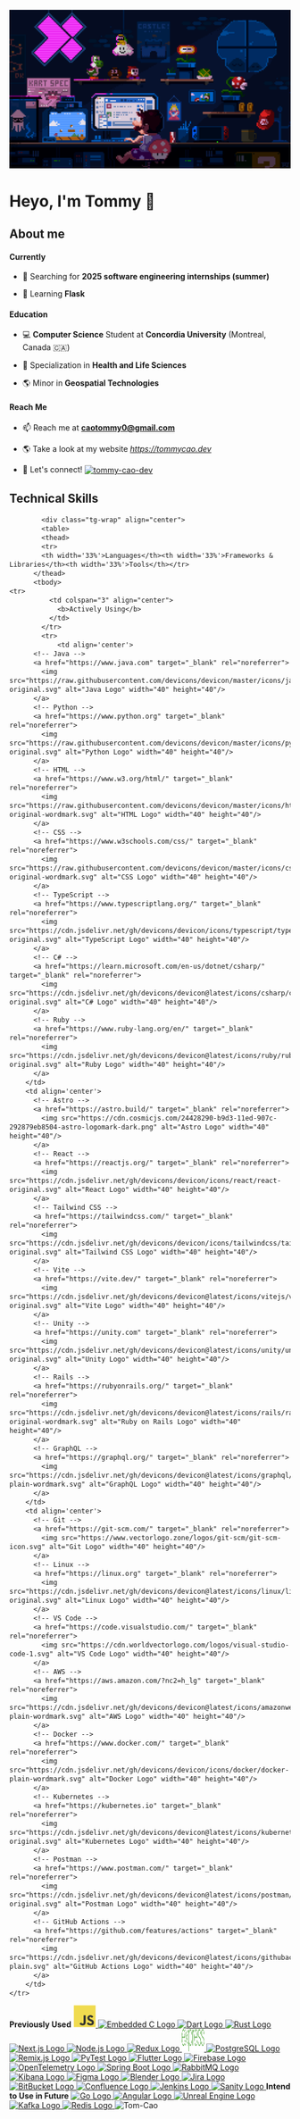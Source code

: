 <!-- **Tom-Cao/Tom-Cao** is a ✨ _special_ ✨ repository because its `README.md` (this file) appears on your GitHub profile. -->

![](mario_coding.gif)
<!-- GIF found here: https://github.com/Anmol-Baranwal/Cool-GIFs-For-GitHub -->

# Heyo, I'm Tommy 👋

## About me

#### Currently

- 🤔 Searching for **2025 software engineering internships (summer)**

- 📖 Learning **Flask**

#### Education

- 💻 **Computer Science** Student at **Concordia University** (Montreal, Canada 🇨🇦)

- 🧬 Specialization in **Health and Life Sciences**

- 🌎 Minor in **Geospatial Technologies**


#### Reach Me

- 📫 Reach me at **caotommy0@gmail.com**

- 🌎 Take a look at my website *https://tommycao.dev*

- 🤝 Let's connect! <a href="https://linkedin.com/in/tommy-cao-dev" target="blank"><img align="center"  margin-left="auto" margin-right="auto" src="https://raw.githubusercontent.com/rahuldkjain/github-profile-readme-generator/master/src/images/icons/Social/linked-in-alt.svg" alt="tommy-cao-dev" height="20" width="30" /></a>


## Technical Skills
            <div class="tg-wrap" align="center">
            <table>
            <thead>
            <tr>
            <th width='33%'>Languages</th><th width='33%'>Frameworks & Libraries</th><th width='33%'>Tools</th></tr>
          </thead>
          <tbody>
    <tr>
              <td colspan="3" align="center">
                <b>Actively Using</b>
              </td>
            </tr>
            <tr>
                <td align='center'>
          <!-- Java -->
          <a href="https://www.java.com" target="_blank" rel="noreferrer">
            <img src="https://raw.githubusercontent.com/devicons/devicon/master/icons/java/java-original.svg" alt="Java Logo" width="40" height="40"/>
          </a>
          <!-- Python -->
          <a href="https://www.python.org" target="_blank" rel="noreferrer">
            <img src="https://raw.githubusercontent.com/devicons/devicon/master/icons/python/python-original.svg" alt="Python Logo" width="40" height="40"/>
          </a>
          <!-- HTML -->
          <a href="https://www.w3.org/html/" target="_blank" rel="noreferrer">
            <img src="https://raw.githubusercontent.com/devicons/devicon/master/icons/html5/html5-original-wordmark.svg" alt="HTML Logo" width="40" height="40"/>
          </a>
          <!-- CSS -->
          <a href="https://www.w3schools.com/css/" target="_blank" rel="noreferrer">
            <img src="https://raw.githubusercontent.com/devicons/devicon/master/icons/css3/css3-original-wordmark.svg" alt="CSS Logo" width="40" height="40"/>
          </a>
          <!-- TypeScript -->
          <a href="https://www.typescriptlang.org/" target="_blank" rel="noreferrer">
            <img src="https://cdn.jsdelivr.net/gh/devicons/devicon/icons/typescript/typescript-original.svg" alt="TypeScript Logo" width="40" height="40"/>
          </a>
          <!-- C# -->
          <a href="https://learn.microsoft.com/en-us/dotnet/csharp/" target="_blank" rel="noreferrer">
            <img src="https://cdn.jsdelivr.net/gh/devicons/devicon@latest/icons/csharp/csharp-original.svg" alt="C# Logo" width="40" height="40"/>
          </a>
          <!-- Ruby -->
          <a href="https://www.ruby-lang.org/en/" target="_blank" rel="noreferrer">
            <img src="https://cdn.jsdelivr.net/gh/devicons/devicon@latest/icons/ruby/ruby-original.svg" alt="Ruby Logo" width="40" height="40"/>
          </a>    
        </td>
        <td align='center'>
          <!-- Astro -->
          <a href="https://astro.build/" target="_blank" rel="noreferrer">
            <img src="https://cdn.cosmicjs.com/24428290-b9d3-11ed-907c-292879eb8504-astro-logomark-dark.png" alt="Astro Logo" width="40" height="40"/>
          </a>
          <!-- React -->
          <a href="https://reactjs.org/" target="_blank" rel="noreferrer">
            <img src="https://cdn.jsdelivr.net/gh/devicons/devicon/icons/react/react-original.svg" alt="React Logo" width="40" height="40"/>
          </a>
          <!-- Tailwind CSS -->
          <a href="https://tailwindcss.com/" target="_blank" rel="noreferrer">
            <img src="https://cdn.jsdelivr.net/gh/devicons/devicon/icons/tailwindcss/tailwindcss-original.svg" alt="Tailwind CSS Logo" width="40" height="40"/>
          </a>
          <!-- Vite -->
          <a href="https://vite.dev/" target="_blank" rel="noreferrer">
            <img src="https://cdn.jsdelivr.net/gh/devicons/devicon@latest/icons/vitejs/vitejs-original.svg" alt="Vite Logo" width="40" height="40"/>
          </a>
          <!-- Unity -->
          <a href="https://unity.com" target="_blank" rel="noreferrer">
            <img src="https://cdn.jsdelivr.net/gh/devicons/devicon@latest/icons/unity/unity-original.svg" alt="Unity Logo" width="40" height="40"/>
          </a>
          <!-- Rails -->
          <a href="https://rubyonrails.org/" target="_blank" rel="noreferrer">
            <img src="https://cdn.jsdelivr.net/gh/devicons/devicon@latest/icons/rails/rails-original-wordmark.svg" alt="Ruby on Rails Logo" width="40" height="40"/>
          </a>
          <!-- GraphQL -->
          <a href="https://graphql.org/" target="_blank" rel="noreferrer">
            <img src="https://cdn.jsdelivr.net/gh/devicons/devicon@latest/icons/graphql/graphql-plain-wordmark.svg" alt="GraphQL Logo" width="40" height="40"/>
          </a>
        </td>
        <td align='center'>
          <!-- Git -->
          <a href="https://git-scm.com/" target="_blank" rel="noreferrer">
            <img src="https://www.vectorlogo.zone/logos/git-scm/git-scm-icon.svg" alt="Git Logo" width="40" height="40"/>
          </a>
          <!-- Linux -->
          <a href="https://linux.org" target="_blank" rel="noreferrer">
            <img src="https://cdn.jsdelivr.net/gh/devicons/devicon@latest/icons/linux/linux-original.svg" alt="Linux Logo" width="40" height="40"/>
          </a>
          <!-- VS Code -->
          <a href="https://code.visualstudio.com/" target="_blank" rel="noreferrer">
            <img src="https://cdn.worldvectorlogo.com/logos/visual-studio-code-1.svg" alt="VS Code Logo" width="40" height="40"/>
          </a>
          <!-- AWS -->
          <a href="https://aws.amazon.com/?nc2=h_lg" target="_blank" rel="noreferrer">
            <img src="https://cdn.jsdelivr.net/gh/devicons/devicon@latest/icons/amazonwebservices/amazonwebservices-plain-wordmark.svg" alt="AWS Logo" width="40" height="40"/>
          </a>
          <!-- Docker -->
          <a href="https://www.docker.com/" target="_blank" rel="noreferrer">
            <img src="https://cdn.jsdelivr.net/gh/devicons/devicon/icons/docker/docker-plain-wordmark.svg" alt="Docker Logo" width="40" height="40"/>
          </a>
          <!-- Kubernetes -->
          <a href="https://kubernetes.io" target="_blank" rel="noreferrer">
            <img src="https://cdn.jsdelivr.net/gh/devicons/devicon@latest/icons/kubernetes/kubernetes-original.svg" alt="Kubernetes Logo" width="40" height="40"/>
          </a>
          <!-- Postman -->
          <a href="https://www.postman.com/" target="_blank" rel="noreferrer">
            <img src="https://cdn.jsdelivr.net/gh/devicons/devicon@latest/icons/postman/postman-original.svg" alt="Postman Logo" width="40" height="40"/>
          </a>
          <!-- GitHub Actions -->
          <a href="https://github.com/features/actions" target="_blank" rel="noreferrer">
            <img src="https://cdn.jsdelivr.net/gh/devicons/devicon@latest/icons/githubactions/githubactions-plain.svg" alt="GitHub Actions Logo" width="40" height="40"/>
          </a>
        </td>
    </tr>
<tr>
              <td colspan="3" align="center">
                <b>Previously Used</b>
              </td>
            </tr>
            <tr>
                <td align='center'>
          <!-- JavaScript -->
          <a href="https://developer.mozilla.org/en-US/docs/Web/JavaScript" target="_blank" rel="noreferrer">
            <img src="https://raw.githubusercontent.com/devicons/devicon/master/icons/javascript/javascript-original.svg" alt="JavaScript Logo" width="40" height="40"/>
          </a>
          <!-- Embedded C -->
          <a href="https://en.wikipedia.org/wiki/Embedded_C" target="_blank" rel="noreferrer">
            <img src="https://cdn.jsdelivr.net/gh/devicons/devicon/icons/embeddedc/embeddedc-original-wordmark.svg" alt="Embedded C Logo" width="40" height="40"/>
          </a>
          <!-- Dart -->
          <a href="https://dart.dev" target="_blank" rel="noreferrer">
            <img src="https://cdn.jsdelivr.net/gh/devicons/devicon@latest/icons/dart/dart-original.svg" alt="Dart Logo" width="40" height="40"/>
          </a>
          <!-- Rust -->
          <a href="https://www.rust-lang.org/" target="_blank" rel="noreferrer">
            <img src="https://upload.wikimedia.org/wikipedia/commons/d/d5/Rust_programming_language_black_logo.svg" alt="Rust Logo" width="40" height="40"/>
          </a>
        </td>
        <td align='center'>
          <!-- Next.js -->
          <a href="https://nextjs.org/" target="_blank" rel="noreferrer">
            <img src="https://cdn.jsdelivr.net/gh/devicons/devicon/icons/nextjs/nextjs-original.svg" alt="Next.js Logo" width="40" height="40"/>
          </a>
          <!-- Node.js -->
          <a href="https://nodejs.org/en/about" target="_blank" rel="noreferrer">
            <img src="https://cdn.jsdelivr.net/gh/devicons/devicon@latest/icons/redux/redux-original.svg" alt="Node.js Logo" width="40" height="40"/>
          </a>
          <!-- Redux -->
          <a href="https://redux.js.org" target="_blank" rel="noreferrer">
            <img src="https://cdn.jsdelivr.net/gh/devicons/devicon/icons/nodejs/nodejs-plain-wordmark.svg" alt="Redux Logo" width="40" height="40"/>
          </a>
          <!-- Express -->
          <a href="https://expressjs.com/" target="_blank" rel="noreferrer">
            <img src="https://raw.githubusercontent.com/MFarabi619/MFarabi619/5a4606bb573657a028ae5b2583f58ea151268667/Markdown%20Sections/Section%20Data/express_logo.svg" alt="Express Logo" width="40" height="40"/>
          </a>
          <!-- PostgreSQL -->
          <a href="https://www.postgresql.org/" target="_blank" rel="noreferrer">
            <img src="https://cdn.jsdelivr.net/gh/devicons/devicon@latest/icons/postgresql/postgresql-plain-wordmark.svg" alt="PostgreSQL Logo" width="40" height="40"/>
          </a>
          <!-- Remix.js -->
          <a href="https://remix.run/" target="_blank" rel="noreferrer">
            <img src="https://remix.run/img/og.1.jpg" alt="Remix.js Logo" width="40" height="40"/>
          </a>
          <!-- PyTest -->
          <a href="https://docs.pytest.org/en/7.3.x/" target="_blank" rel="noreferrer">
            <img src="https://upload.wikimedia.org/wikipedia/commons/b/ba/Pytest_logo.svg" alt="PyTest Logo" width="40" height="40"/>
          </a>
          <!-- Flutter -->
          <a href="https://flutter.dev" target="_blank" rel="noreferrer">
            <img src="https://cdn.jsdelivr.net/gh/devicons/devicon@latest/icons/flutter/flutter-original.svg" alt="Flutter Logo" width="40" height="40"/>
          </a>
          <!-- Firebase -->
          <a href="https://firebase.google.com/" target="_blank" rel="noreferrer">
            <img src="https://cdn.jsdelivr.net/gh/devicons/devicon@latest/icons/firebase/firebase-original.svg" alt="Firebase Logo" width="40" height="40"/>
          </a>
          <!-- OpenTelemetry -->
          <a href="https://opentelemetry.io" target="_blank" rel="noreferrer">
            <img src="https://cdn.jsdelivr.net/gh/devicons/devicon@latest/icons/opentelemetry/opentelemetry-original.svg" alt="OpenTelemetry Logo" width="40" height="40"/>
          </a>
          <!-- Spring Boot -->
          <a href="https://spring.io/projects/spring-boot" target="_blank" rel="noreferrer">
            <img src="https://cdn.jsdelivr.net/gh/devicons/devicon@latest/icons/spring/spring-original-wordmark.svg" alt="Spring Boot Logo" width="40" height="40"/>
          </a>
        </td>
        <td align='center'>
          <!-- RabbitMQ -->
          <a href="https://www.rabbitmq.com/" target="_blank" rel="noreferrer">
            <img src="https://cdn.jsdelivr.net/gh/devicons/devicon@latest/icons/rabbitmq/rabbitmq-original.svg" alt="RabbitMQ Logo" width="40" height="40"/>
          </a>
          <!-- Kibana -->
          <a href="https://www.elastic.co/kibana" target="_blank" rel="noreferrer">
            <img src="https://cdn.jsdelivr.net/gh/devicons/devicon@latest/icons/kibana/kibana-original.svg" alt="Kibana Logo" width="40" height="40"/>
          </a>
          <!-- Figma -->
          <a href="https://www.figma.com/" target="_blank" rel="noreferrer">
            <img src="https://www.vectorlogo.zone/logos/figma/figma-icon.svg" alt="Figma Logo" width="40" height="40"/>
          </a>
          <!-- Blender -->
          <a href="https://blender.org" target="_blank" rel="noreferrer">
            <img src="https://cdn.jsdelivr.net/gh/devicons/devicon@latest/icons/blender/blender-original.svg" alt="Blender Logo" width="40" height="40"/>
          </a>
          <!-- Jira -->
          <a href="https://www.atlassian.com/software/jira" target="_blank" rel="noreferrer">
            <img src="https://cdn.worldvectorlogo.com/logos/jira-1.svg" alt="Jira Logo" width="40" height="40"/>
          </a>
          <!-- BitBucket -->
          <a href="https://bitbucket.org/" target="_blank" rel="noreferrer">
            <img src="https://cdn.jsdelivr.net/gh/devicons/devicon/icons/bitbucket/bitbucket-original.svg" alt="BitBucket Logo" width="40" height="40"/>
          </a>
          <!-- Confluence -->
          <a href="https://www.atlassian.com/software/confluence" target="_blank" rel="noreferrer">
            <img src="https://cdn.worldvectorlogo.com/logos/confluence-1.svg" alt="Confluence Logo" width="40" height="40"/>
          </a>
          <!-- Jenkins -->
          <a href="https://www.jenkins.io/" target="_blank" rel="noreferrer">
            <img src="https://cdn.jsdelivr.net/gh/devicons/devicon@latest/icons/jenkins/jenkins-original.svg" alt="Jenkins Logo" width="40" height="40"/>
          </a>
          <!-- Sanity -->
          <a href="https://www.sanity.io/" target="_blank" rel="noreferrer">
            <img src="https://cdn.jsdelivr.net/gh/devicons/devicon/icons/sanity/sanity-original.svg" alt="Sanity Logo" width="40" height="40"/>
          </a>
        </td>
    </tr>
<tr>
              <td colspan="3" align="center">
                <b>Intend to Use in Future</b>
              </td>
            </tr>
            <tr>
                <td align='center'>
          <!-- Go -->
          <a href="https://golang.org/" target="_blank" rel="noreferrer">
            <img src="https://cdn.jsdelivr.net/gh/devicons/devicon@latest/icons/go/go-original-wordmark.svg" alt="Go Logo" width="40" height="40"/>
          </a>
        </td>
        <td align='center'>
          <!-- Angular -->
          <a href="https://angular.dev/" target="_blank" rel="noreferrer">
            <img src="https://logosandtypes.com/wp-content/uploads/2024/01/angular.svg" alt="Angular Logo" width="40" height="40"/>
          </a>
          <!-- Unreal Engine -->
          <a href="https://unrealengine.com/" target="_blank" rel="noreferrer">
            <img src="https://cdn2.unrealengine.com/ue-logotype-2023-vertical-white-1686x2048-bbfded26daa7.png" alt="Unreal Engine Logo" width="40" height="40"/>
          </a>   
        </td>
        <td align='center'>
          <!-- Kafka -->
          <a href="https://kafka.apache.org/" target="_blank" rel="noreferrer">
            <img src="https://openwhisk.apache.org/images/icons/icon-kafka-white-trans.png" alt="Kafka Logo" width="40" height="40"/>
          </a>
          <!-- Redis -->
          <a href="https://redis.io" target="_blank" rel="noreferrer">
            <img src="https://cdn.jsdelivr.net/gh/devicons/devicon@latest/icons/redis/redis-original.svg" alt="Redis Logo" width="40" height="40"/>
          </a>
        </td>
    </tr>
</tbody>
    </table>
    </div>

<img src="https://komarev.com/ghpvc/?username=Tom-Cao" alt="Tom-Cao" />  
